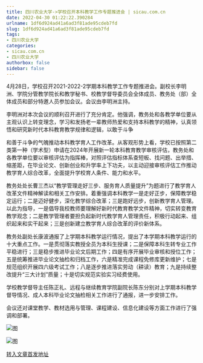 ```yaml
---
title: 四川农业大学->学校召开本科教学工作专题推进会 | sicau.com.cn
date: 2022-04-30 01:22:22.390284
urlname: 1df6d924ad41a6ad3f81ade95cdeb7fd
slug: 1df6d924ad41a6ad3f81ade95cdeb7fd
tags: 
- 四川农业大学
categories:
- sicau.com.cn
- 四川农业大学
authorbox: false
sidebar: false
---
```

4月28日，学校召开2021-2022-2学期本科教学工作专题推进会。副校长李明洲、学院分管教学院长和教学秘书、校教学督导委员会全体成员、教务处（部）全体成员和部分特邀人员参加会议。会议由李明洲主持。  

李明洲对本次会议的顺利召开进行了充分肯定。他强调，教务处和各教学单位要从主观认识上转变理念，学习和发扬老一辈教师热爱和支持本科教学的精神，认真领悟和研究新时代本科教育教学规律和逻辑，以敢于斗争
<!--more-->
和善于斗争的气魄推动本科教学育人工作改革。从客观形势上看，学校已按照第二类第一种（学术型）申请在2024年开展新一轮本科教育教学审核评估，教务处和各教学单位要以审核评估为指挥棒，对照评估指标体系查短板、找问题、出举措、缩差距，在毕业论文、创新创业和升学率上下功夫，以主动迎接审核评估工作推动教学育人综合改革，全面提升学校育人条件、能力和水平。

教务处处长曹三杰以“教学管理走好三步、服务育人质量提升”为题进行了教学育人改革文件精神解读和相关工作安排。着重强调本科教学一是走好正步，保障教学稳定运行；二是迈好健步，深化教学综合改革；三是跑好远步，创新教学育人管理。以此为指导，一是倡导我校教师要理解好新时代教育教学文件精神，切实转变教育教学观念；二是教学管理者要担负起新时代教学育人管理责任，积极行动起来、组织起来和实干起来；三是创新建立教学育人综合改革的评价新体系。

教务处副处长康波通报了上学期本科教学运行情况，提出了本学期本科教学运行的十大重点工作。一是贯彻落实教授全员为本科生授课；二是保障本科生转专业工作平稳进行；三是稳步推进毕业论文后期工作；四是有序开展毕业审核和授位工作；五是统筹推进毕业论文抽检和归档工作，六是精准完成课程免修库更新维护；七是规范组织开展四六级考试工作；八是逐步推进落实劳动（耕读）教育；九是持续整改提升“三大计划”质量；十是切实规范实验实习经费使用。

学校教学督导主任陈正礼、远程与继续教育学院副院长陈东分别对上学期本科教学督导情况、成人本科毕业论文抽检相关工作进行了通报，进一步安排工作。

会议还对课堂教学、教材选用与管理、课程建设、信息化建设等方面工作进行了强调和部署。

![图](https://news.sicau.edu.cn/__local/E/B4/AE/09129276A95173016FCB64E4F2C_4ED8A48B_19D54.jpg)

![图](https://news.sicau.edu.cn/__local/B/D9/22/3B9F8F984A6E577856863E09721_D67FE95C_15AEC.png)

[转入文章首发地址](https://news.sicau.edu.cn/info/1078/67575.htm)